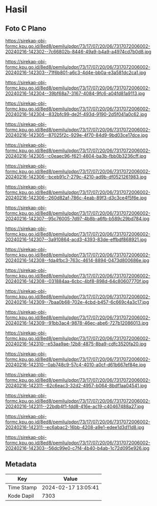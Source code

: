 # Hasil

## Foto C Plano

https://sirekap-obj-formc.kpu.go.id/8ed8/pemilu/pdpr/73/17/07/20/06/7317072006002-20240216-142302--7c66802b-8446-49a9-b4a9-a4974cd7b0d8.jpg

https://sirekap-obj-formc.kpu.go.id/8ed8/pemilu/pdpr/73/17/07/20/06/7317072006002-20240216-142303--71f6b801-a6c3-4d4e-bb0a-e3a581dc2ca1.jpg

https://sirekap-obj-formc.kpu.go.id/8ed8/pemilu/pdpr/73/17/07/20/06/7317072006002-20240216-142304--39bf68a7-3167-4084-9fc6-a04fd81a9113.jpg

https://sirekap-obj-formc.kpu.go.id/8ed8/pemilu/pdpr/73/17/07/20/06/7317072006002-20240216-142304--832bfc99-de2f-493d-9190-2d5f041a0c62.jpg

https://sirekap-obj-formc.kpu.go.id/8ed8/pemilu/pdpr/73/17/07/20/06/7317072006002-20240216-142305--87025f2c-929e-4f70-84d9-9bd03ce17dce.jpg

https://sirekap-obj-formc.kpu.go.id/8ed8/pemilu/pdpr/73/17/07/20/06/7317072006002-20240216-142305--c0eaec96-f621-4604-ba3b-fbb0b3236cff.jpg

https://sirekap-obj-formc.kpu.go.id/8ed8/pemilu/pdpr/73/17/07/20/06/7317072006002-20240216-142306--bceb91c7-279c-4210-ad9b-df0521261983.jpg

https://sirekap-obj-formc.kpu.go.id/8ed8/pemilu/pdpr/73/17/07/20/06/7317072006002-20240216-142306--260d82af-786c-4eab-89f3-d3c3ce4f5f6e.jpg

https://sirekap-obj-formc.kpu.go.id/8ed8/pemilu/pdpr/73/17/07/20/06/7317072006002-20240216-142307--95c76005-7d97-4b8b-a6fb-b589c29bd784.jpg

https://sirekap-obj-formc.kpu.go.id/8ed8/pemilu/pdpr/73/17/07/20/06/7317072006002-20240216-142307--3a910864-acd3-4393-83de-effbdf868921.jpg

https://sirekap-obj-formc.kpu.go.id/8ed8/pemilu/pdpr/73/17/07/20/06/7317072006002-20240216-142308--fda4fbc3-763c-4614-8894-0473d800686e.jpg

https://sirekap-obj-formc.kpu.go.id/8ed8/pemilu/pdpr/73/17/07/20/06/7317072006002-20240216-142308--031884aa-6cbc-4bf8-898d-64c80607770f.jpg

https://sirekap-obj-formc.kpu.go.id/8ed8/pemilu/pdpr/73/17/07/20/06/7317072006002-20240216-142309--7baa0b68-702e-4cbd-b457-6c669c4a3c17.jpg

https://sirekap-obj-formc.kpu.go.id/8ed8/pemilu/pdpr/73/17/07/20/06/7317072006002-20240216-142309--91bb3ac4-9878-46ec-abe6-727b12086013.jpg

https://sirekap-obj-formc.kpu.go.id/8ed8/pemilu/pdpr/73/17/07/20/06/7317072006002-20240216-142310--e53aa9ae-12b8-4875-8ba9-cdfc3520fa20.jpg

https://sirekap-obj-formc.kpu.go.id/8ed8/pemilu/pdpr/73/17/07/20/06/7317072006002-20240216-142310--0ab748c9-57c4-4010-a0cf-d61b667ef84e.jpg

https://sirekap-obj-formc.kpu.go.id/8ed8/pemilu/pdpr/73/17/07/20/06/7317072006002-20240216-142311--62c6eac3-32d2-4957-b064-8bdf1aa04541.jpg

https://sirekap-obj-formc.kpu.go.id/8ed8/pemilu/pdpr/73/17/07/20/06/7317072006002-20240216-142311--22bdb4f1-fdd8-416e-ac19-c40467488a27.jpg

https://sirekap-obj-formc.kpu.go.id/8ed8/pemilu/pdpr/73/17/07/20/06/7317072006002-20240216-142311--ec6abac2-16bb-4208-a9e1-edee1d3d11d8.jpg

https://sirekap-obj-formc.kpu.go.id/8ed8/pemilu/pdpr/73/17/07/20/06/7317072006002-20240216-142303--56dc99e0-c7f4-4b40-b4ab-1c72d095e926.jpg


## Metadata

| Key        | Value               |
| ---------- | ------------------- |
| Time Stamp | 2024-02-17 13:05:41 |
| Kode Dapil | 7303                |



